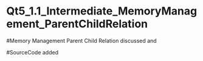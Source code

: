 # Qt5_1.1_Intermediate_MemoryManagement_ParentChildRelation

#Memory Management Parent Child Relation discussed and

#SourceCode added 
